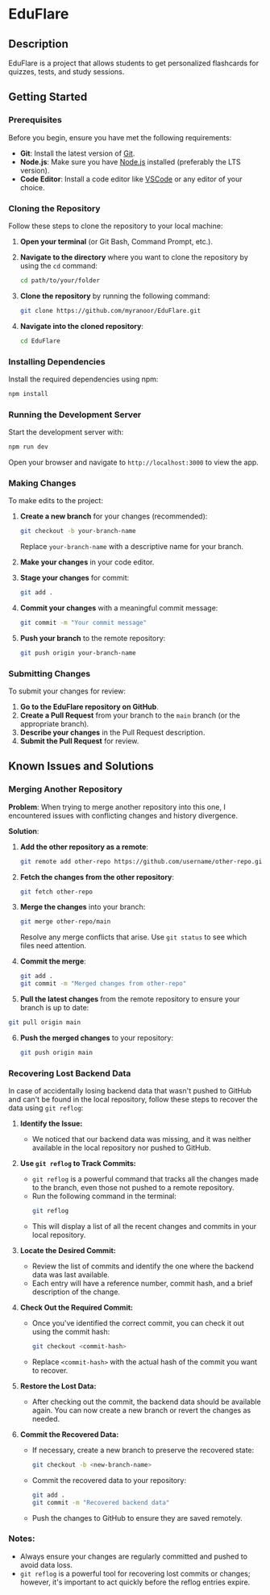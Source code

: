 # EduFlare

## Description
EduFlare is a project that allows students to get personalized flashcards for quizzes, tests, and study sessions. 

## Getting Started

### Prerequisites
Before you begin, ensure you have met the following requirements:
- **Git**: Install the latest version of [Git](https://git-scm.com/downloads).
- **Node.js**: Make sure you have [Node.js](https://nodejs.org/) installed (preferably the LTS version).
- **Code Editor**: Install a code editor like [VSCode](https://code.visualstudio.com/) or any editor of your choice.

### Cloning the Repository
Follow these steps to clone the repository to your local machine:

1. **Open your terminal** (or Git Bash, Command Prompt, etc.).

2. **Navigate to the directory** where you want to clone the repository by using the `cd` command:
   ```bash
   cd path/to/your/folder
   ```

3. **Clone the repository** by running the following command:
   ```bash
   git clone https://github.com/myranoor/EduFlare.git
   ```

4. **Navigate into the cloned repository**:
   ```bash
   cd EduFlare
   ```

### Installing Dependencies
Install the required dependencies using npm:
```bash
npm install
```

### Running the Development Server
Start the development server with:
```bash
npm run dev
```
Open your browser and navigate to `http://localhost:3000` to view the app.

### Making Changes
To make edits to the project:

1. **Create a new branch** for your changes (recommended):
   ```bash
   git checkout -b your-branch-name
   ```
   Replace `your-branch-name` with a descriptive name for your branch.

2. **Make your changes** in your code editor.

3. **Stage your changes** for commit:
   ```bash
   git add .
   ```

4. **Commit your changes** with a meaningful commit message:
   ```bash
   git commit -m "Your commit message"
   ```

5. **Push your branch** to the remote repository:
   ```bash
   git push origin your-branch-name
   ```

### Submitting Changes
To submit your changes for review:

1. **Go to the EduFlare repository on GitHub**.
2. **Create a Pull Request** from your branch to the `main` branch (or the appropriate branch).
3. **Describe your changes** in the Pull Request description.
4. **Submit the Pull Request** for review.

## Known Issues and Solutions

### Merging Another Repository

**Problem**: When trying to merge another repository into this one, I encountered issues with conflicting changes and history divergence.

**Solution**:
1. **Add the other repository as a remote**:
   ```bash
   git remote add other-repo https://github.com/username/other-repo.git
   ```

2. **Fetch the changes from the other repository**:
   ```bash
   git fetch other-repo
   ```

3. **Merge the changes** into your branch:
   ```bash
   git merge other-repo/main
   ```
   Resolve any merge conflicts that arise. Use `git status` to see which files need attention.

4. **Commit the merge**:
   ```bash
   git add .
   git commit -m "Merged changes from other-repo"
   ```
5. **Pull the latest changes** from the remote repository to ensure your branch is up to date:
```bash
git pull origin main
```
6. **Push the merged changes** to your repository:
   ```bash
   git push origin main
   ```
  
### Recovering Lost Backend Data

In case of accidentally losing backend data that wasn't pushed to GitHub and can't be found in the local repository, follow these steps to recover the data using `git reflog`:

1. **Identify the Issue:**
   - We noticed that our backend data was missing, and it was neither available in the local repository nor pushed to GitHub.

2. **Use `git reflog` to Track Commits:**
   - `git reflog` is a powerful command that tracks all the changes made to the branch, even those not pushed to a remote repository.
   - Run the following command in the terminal:
     ```bash
     git reflog
     ```
   - This will display a list of all the recent changes and commits in your local repository.

3. **Locate the Desired Commit:**
   - Review the list of commits and identify the one where the backend data was last available.
   - Each entry will have a reference number, commit hash, and a brief description of the change.

4. **Check Out the Required Commit:**
   - Once you've identified the correct commit, you can check it out using the commit hash:
     ```bash
     git checkout <commit-hash>
     ```
   - Replace `<commit-hash>` with the actual hash of the commit you want to recover.

5. **Restore the Lost Data:**
   - After checking out the commit, the backend data should be available again. You can now create a new branch or revert the changes as needed.

6. **Commit the Recovered Data:**
   - If necessary, create a new branch to preserve the recovered state:
     ```bash
     git checkout -b <new-branch-name>
     ```
   - Commit the recovered data to your repository:
     ```bash
     git add .
     git commit -m "Recovered backend data"
     ```
   - Push the changes to GitHub to ensure they are saved remotely.

### Notes:
- Always ensure your changes are regularly committed and pushed to avoid data loss.
- `git reflog` is a powerful tool for recovering lost commits or changes; however, it's important to act quickly before the reflog entries expire.
